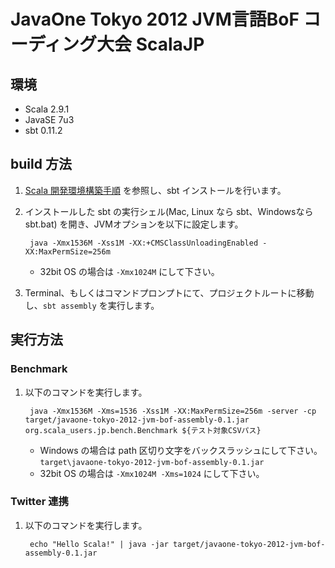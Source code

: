 JavaOne Tokyo 2012 JVM言語BoF コーディング大会 ScalaJP
======================================================

環境
-----------------------

- Scala 2.9.1
- JavaSE 7u3
- sbt 0.11.2

build 方法
-----------------------

1. [Scala 開発環境構築手順](https://github.com/scalajp/scalajp.github.com/wiki/scala-develop-environment "Scala 開発環境構築手順") 
   を参照し、sbt インストールを行います。
1. インストールした sbt の実行シェル(Mac, Linux なら sbt、Windowsなら sbt.bat) を開き、JVMオプションを以下に設定します。

        java -Xmx1536M -Xss1M -XX:+CMSClassUnloadingEnabled -XX:MaxPermSize=256m

    - 32bit OS の場合は `-Xmx1024M` にして下さい。

1. Terminal、もしくはコマンドプロンプトにて、プロジェクトルートに移動し、`sbt assembly` を実行します。

実行方法
-----------------------

### Benchmark

1. 以下のコマンドを実行します。

        java -Xmx1536M -Xms=1536 -Xss1M -XX:MaxPermSize=256m -server -cp target/javaone-tokyo-2012-jvm-bof-assembly-0.1.jar org.scala_users.jp.bench.Benchmark ${テスト対象CSVパス}

    - Windows の場合は path 区切り文字をバックスラッシュにして下さい。 `target\javaone-tokyo-2012-jvm-bof-assembly-0.1.jar`
    - 32bit OS の場合は `-Xmx1024M -Xms=1024` にして下さい。

### Twitter 連携

1. 以下のコマンドを実行します。

        echo "Hello Scala!" | java -jar target/javaone-tokyo-2012-jvm-bof-assembly-0.1.jar


